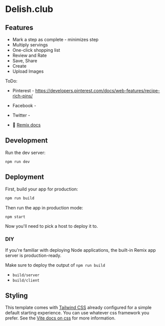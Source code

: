 # Delish.club


## Features
- Mark a step as complete - minimizes step
- Multiply servings
- One-click shopping list
- Review and Rate
- Save, Share
- Create
- Upload Images


ToDo:
- Pinterest - https://developers.pinterest.com/docs/web-features/recipe-rich-pins/
- Facebook - 
- Twitter -

- 📖 [Remix docs](https://remix.run/docs)


## Development

Run the dev server:

```shellscript
npm run dev
```

## Deployment

First, build your app for production:

```sh
npm run build
```

Then run the app in production mode:

```sh
npm start
```

Now you'll need to pick a host to deploy it to.

### DIY

If you're familiar with deploying Node applications, the built-in Remix app server is production-ready.

Make sure to deploy the output of `npm run build`

- `build/server`
- `build/client`

## Styling

This template comes with [Tailwind CSS](https://tailwindcss.com/) already configured for a simple default starting experience. You can use whatever css framework you prefer. See the [Vite docs on css](https://vitejs.dev/guide/features.html#css) for more information.
